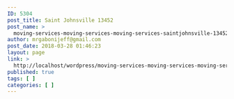 ```yaml
---
ID: 5304
post_title: Saint Johnsville 13452
post_name: >
  moving-services-moving-services-moving-services-saintjohnsville-13452
author: mrgabonijeff@gmail.com
post_date: 2018-03-28 01:46:23
layout: page
link: >
  http://localhost/wordpress/moving-services-moving-services-moving-services-saintjohnsville-13452/
published: true
tags: [ ]
categories: [ ]
---
```

